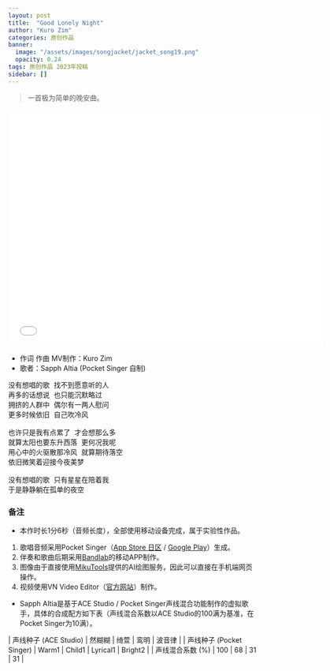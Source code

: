 ```yaml
---
layout: post
title:  "Good Lonely Night"
author: "Kuro Zim"
categories: 原创作品
banner: 
  image: "/assets/images/songjacket/jacket_song19.png"
  opacity: 0.24
tags: 原创作品 2023年投稿
sidebar: []
---
```


>  一首极为简单的晚安曲。

<iframe src="//player.bilibili.com/player.html?bvid=BV1hd4y1f72M" width="640" height="480" frameborder="0" scrolling="no" allowfullscreen></iframe>

* 作词 作曲 MV制作：Kuro Zim
* 歌者：Sapph Altia (Pocket Singer 自制)

<pre>
没有想唱的歌 找不到愿意听的人
再多的话想说 也只能沉默略过
拥挤的人群中 偶尔有一两人慰问
更多时候依旧 自己吹冷风

也许只是我有点累了 才会想那么多
就算太阳也要东升西落 更何况我呢
用心中的火驱散那冷风 就算期待落空
依旧微笑着迎接今夜美梦

没有想唱的歌 只有星星在陪着我
于是静静躺在孤单的夜空
</pre>

### 备注

* 本作时长1分6秒（音频长度），全部使用移动设备完成，属于实验性作品。
1. 歌唱音频采用Pocket Singer（[App Store 日区](https://apps.apple.com/jp/app/pocket-singer-%E3%83%9E%E3%82%A4%E3%82%AA%E3%83%AA%E3%82%AD%E3%83%A3%E3%83%A9-%E6%AD%8C%E3%81%88%E3%81%BE%E3%81%99/id1665512424) / [Google Play](https://play.google.com/store/apps/details?id=com.accidental.ocsinger&pli=1)）生成。
2. 伴奏和歌曲后期采用[Bandlab](https://www.bandlab.com/)的移动APP制作。
3. 图像由于直接使用[MikuTools](https://tools.miku.ac/)提供的AI绘图服务，因此可以直接在手机端网页操作。
4. 视频使用VN Video Editor（[官方网站](https://www.vlognow.me/)）制作。
* Sapph Altia是基于ACE Studio / Pocket Singer声线混合功能制作的虚拟歌手，具体的合成配方如下表（声线混合系数以ACE Studio的100满为基准，在Pocket Singer为10满）。

| 声线种子 (ACE Studio) | 然糊糊 | 绮萱 | 鸾明 | 波音律 |
| 声线种子 (Pocket Singer) | Warm1 | Child1 | Lyrical1 | Bright2 |
| 声线混合系数 (%) | 100 | 68 | 31 | 31 |
